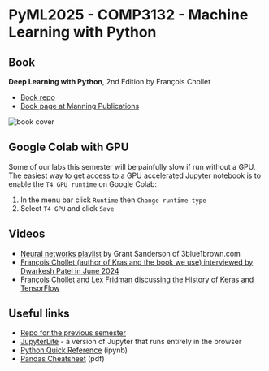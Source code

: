 # PyML2025 - COMP3132 - Machine Learning with Python

## Book
**Deep Learning with Python**, 2nd Edition by François Chollet
- [Book repo](https://github.com/fchollet/deep-learning-with-python-notebooks)
- [Book page at Manning Publications](https://www.manning.com/books/deep-learning-with-python-second-edition)

![book cover](https://images.manning.com/264/352/resize/book/a/2a49d38-96e5-4bf7-8555-57f689c52ebf/Chollet-2ed-HI.png)

## Google Colab with GPU
Some of our labs this semester will be painfully slow if run without a GPU. The easiest way to get access to a GPU accelerated Jupyter notebook is to enable the `T4 GPU runtime` on Google Colab:

1. In the menu bar click `Runtime` then `Change runtime type`
1. Select `T4 GPU` and click `Save`

## Videos
- [Neural networks playlist](https://www.youtube.com/playlist?list=PLZHQObOWTQDNU6R1_67000Dx_ZCJB-3pi) by Grant Sanderson of 3blue1brown.com
- [François Chollet (author of Kras and the book we use) interviewed by Dwarkesh Patel in June 2024](https://www.youtube.com/watch?v=UakqL6Pj9xo)
- [François Chollet and Lex Fridman discussing the History of Keras and TensorFlow](https://www.youtube.com/watch?v=44tFKZhPyP0)

## Useful links
- [Repo for the previous semester](https://github.com/kamrik/PyData2024)
- [JupyterLite](https://jupyterlite.github.io/demo/lab/index.html) - a version of Jupyter that runs entirely in the browser
- [Python Quick Reference](https://nbviewer.org/github/justmarkham/python-reference/blob/master/reference.ipynb) (ipynb)
- [Pandas Cheatsheet](https://pandas.pydata.org/Pandas_Cheat_Sheet.pdf) (pdf)

